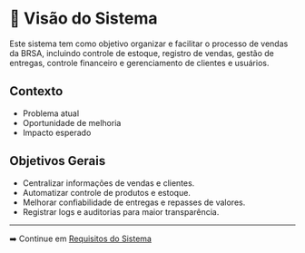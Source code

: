 # 🎯 Visão do Sistema

Este sistema tem como objetivo organizar e facilitar o processo de vendas da BRSA, 
incluindo controle de estoque, registro de vendas, gestão de entregas, controle 
financeiro e gerenciamento de clientes e usuários.

## Contexto
- Problema atual
- Oportunidade de melhoria
- Impacto esperado

## Objetivos Gerais
- Centralizar informações de vendas e clientes.
- Automatizar controle de produtos e estoque.
- Melhorar confiabilidade de entregas e repasses de valores.
- Registrar logs e auditorias para maior transparência.

---

➡️ Continue em [Requisitos do Sistema](./requisitos.md)
